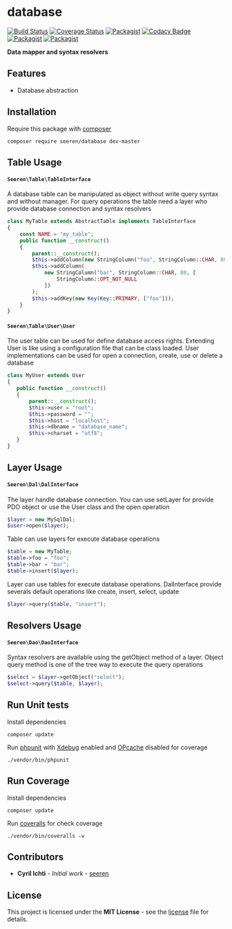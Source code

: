 # database
 [![Build Status](https://travis-ci.org/seeren/database.svg?branch=master)](https://travis-ci.org/seeren/database) [![Coverage Status](https://coveralls.io/repos/github/seeren/database/badge.svg?branch=master)](https://coveralls.io/github/seeren/database?branch=master) [![Packagist](https://img.shields.io/packagist/dt/seeren/database.svg)](https://packagist.org/packages/seeren/database/stats) [![Codacy Badge](https://api.codacy.com/project/badge/Grade/4a0463fb5a084be5bda68e4e36d7c7ac)](https://www.codacy.com/app/seeren/database?utm_source=github.com&amp;utm_medium=referral&amp;utm_content=seeren/database&amp;utm_campaign=Badge_Grade) [![Packagist](https://img.shields.io/packagist/v/seeren/database.svg)](https://packagist.org/packages/seeren/database#) [![Packagist](https://img.shields.io/packagist/l/seeren/log.svg)](LICENSE)

**Data mapper and syntax resolvers**

## Features
* Database abstraction

## Installation
Require this package with [composer](https://getcomposer.org/)
```
composer require seeren/database dev-master
```

## Table Usage
#### `Seeren\Table\TableInterface`
A database table can be manipulated as object without write query syntax and without manager. For query operations the table need a layer who provide database connection and syntax resolvers
```php
class MyTable extends AbstractTable implements TableInterface
{
    const NAME = "my_table";
    public function __construct()
    {
        parent::__construct();
        $this->addColumn(new StringColumn("foo", StringColumn::CHAR, 80));
        $this->addColumn(
            new StringColumn("bar", StringColumn::CHAR, 80, [
                StringColumn::OPT_NOT_NULL
            ])
        );
        $this->addKey(new Key(Key::PRIMARY, ["foo"]));
    }
}
```

 #### `Seeren\Table\User\User`
 The user table can be used for define database access rights. Extending User is like using a configuration file that can be class loaded. User implementations can be used for open a connection, create, use or delete a database
 ```php
class MyUser extends User
{
    public function __construct()
    {
        parent::__construct();
        $this->user = "root";
        $this->password = "";
        $this->host = "localhost";
        $this->dbname = "database_name";
        $this->charset = "utf8";
    }
}
```

## Layer Usage
#### `Seeren\Dal\DalInterface`
The layer handle database connection. You can use setLayer for provide PDO object or use the User class and the open  operation
```php
$layer = new MySqlDal;
$user->open($layer);
```
Table can use layers for execute database operations
```php
$table = new MyTable;
$table->foo = "foo";
$table->bar = "bar";
$table->insert($layer);
```
Layer can use tables for execute database operations. DalInterface provide severals default operations like create, insert, select, update
```php
$layer->query($table, "insert");
```

## Resolvers Usage
#### `Seeren\Dao\DaoInterface`
Syntax resolvers are available using the getObject method of a layer. Object query method is one of the tree way to execute the query operations
```php
$select = $layer->getObject("select");
$select->query($table, $layer);
```

## Run Unit tests
Install dependencies
```
composer update
```
Run [phpunit](https://phpunit.de/) with [Xdebug](https://xdebug.org/) enabled and [OPcache](http://php.net/manual/fr/book.opcache.php) disabled for coverage
```
./vendor/bin/phpunit
```
## Run Coverage
Install dependencies
```
composer update
```
Run [coveralls](https://coveralls.io/) for check coverage
```
./vendor/bin/coveralls -v
```

##  Contributors
* **Cyril Ichti** - *Initial work* - [seeren](https://github.com/seeren)

## License
This project is licensed under the **MIT License** - see the [license](LICENSE) file for details.